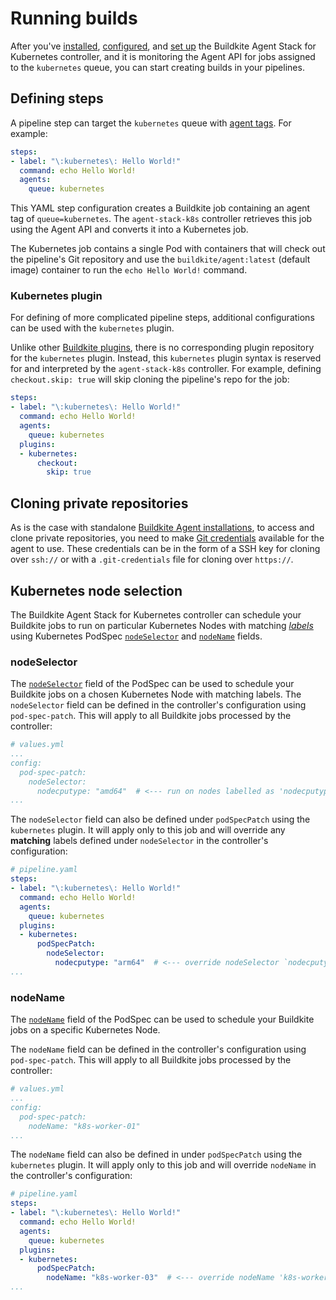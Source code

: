 # Running builds

After you've [installed](/docs/agent/v3/agent-stack-k8s/installation), [configured](/docs/agent/v3/agent-stack-k8s/controller-configuration), and [set up](/docs/agent/v3/agent-stack-k8s/agent-configuration) the Buildkite Agent Stack for Kubernetes controller, and it is monitoring the Agent API for jobs assigned to the `kubernetes` queue, you can start creating builds in your pipelines.

## Defining steps

A pipeline step can target the `kubernetes` queue with [agent tags](/docs/agent/v3/queues). For example:

```yaml
steps:
- label: "\:kubernetes\: Hello World!"
  command: echo Hello World!
  agents:
    queue: kubernetes
```

This YAML step configuration creates a Buildkite job containing an agent tag of `queue=kubernetes`.
The `agent-stack-k8s` controller retrieves this job using the Agent API and converts it into a Kubernetes job.

The Kubernetes job contains a single Pod with containers that will check out the pipeline's Git repository and use the `buildkite/agent:latest` (default image) container to run the `echo Hello World!` command.

### Kubernetes plugin

For defining of more complicated pipeline steps, additional configurations can be used with the `kubernetes` plugin.

Unlike other [Buildkite plugins](/docs/pipelines/integrations/plugins), there is no corresponding plugin repository for the `kubernetes` plugin. Instead, this `kubernetes` plugin syntax is reserved for and interpreted by the `agent-stack-k8s` controller. For example, defining `checkout.skip: true` will skip cloning the pipeline's repo for the job:

```yaml
steps:
- label: "\:kubernetes\: Hello World!"
  command: echo Hello World!
  agents:
    queue: kubernetes
  plugins:
  - kubernetes:
      checkout:
        skip: true
```

## Cloning private repositories

As is the case with standalone [Buildkite Agent installations](/docs/agent/v3/installation), to access and clone private repositories, you need to make [Git credentials](/docs/agent/v3/agent-stack-k8s/git-credentials) available for the agent to use. These credentials can be in the form of a SSH key for cloning over `ssh://` or with a `.git-credentials` file for cloning over `https://`.

## Kubernetes node selection

The Buildkite Agent Stack for Kubernetes controller can schedule your Buildkite jobs to run on particular Kubernetes Nodes with matching [_labels_](https://kubernetes.io/docs/concepts/overview/working-with-objects/labels/) using Kubernetes PodSpec [`nodeSelector`](#kubernetes-node-selection-nodeselector) and [`nodeName`](#kubernetes-node-selection-nodename) fields.

### nodeSelector

The [`nodeSelector`](https://kubernetes.io/docs/tasks/configure-pod-container/assign-pods-nodes/#create-a-pod-that-gets-scheduled-to-your-chosen-node) field of the PodSpec can be used to schedule your Buildkite jobs on a chosen Kubernetes Node with matching labels. The `nodeSelector` field can be defined in the controller's configuration using `pod-spec-patch`. This will apply to all Buildkite jobs processed by the controller:

```yaml
# values.yml
...
config:
  pod-spec-patch:
    nodeSelector:
      nodecputype: "amd64"  # <--- run on nodes labelled as 'nodecputype=amd64'
...
```

The `nodeSelector` field can also be defined under `podSpecPatch` using the `kubernetes` plugin. It will apply only to this job and will override any __matching__ labels defined under `nodeSelector` in the controller's configuration:

```yaml
# pipeline.yaml
steps:
- label: "\:kubernetes\: Hello World!"
  command: echo Hello World!
  agents:
    queue: kubernetes
  plugins:
  - kubernetes:
      podSpecPatch:
        nodeSelector:
          nodecputype: "arm64"  # <--- override nodeSelector `nodecputype` label from 'amd64' -> 'arm64'
...
```

### nodeName

The [`nodeName`](https://kubernetes.io/docs/tasks/configure-pod-container/assign-pods-nodes/#create-a-pod-that-gets-scheduled-to-specific-node) field of the PodSpec can be used to schedule your Buildkite jobs on a specific Kubernetes Node.

The `nodeName` field can be defined in the controller's configuration using `pod-spec-patch`. This will apply to all Buildkite jobs processed by the controller:

```yaml
# values.yml
...
config:
  pod-spec-patch:
    nodeName: "k8s-worker-01"
...
```

The `nodeName` field can also be defined in under `podSpecPatch` using the `kubernetes` plugin. It will apply only to this job and will override `nodeName` in the controller's configuration:

```yaml
# pipeline.yaml
steps:
- label: "\:kubernetes\: Hello World!"
  command: echo Hello World!
  agents:
    queue: kubernetes
  plugins:
  - kubernetes:
      podSpecPatch:
        nodeName: "k8s-worker-03"  # <--- override nodeName 'k8s-worker-01' -> 'k8s-worker-03'
...
```
